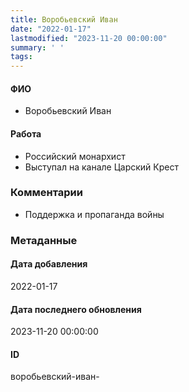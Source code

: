 ```yaml
---
title: Воробьевский Иван
date: "2022-01-17"
lastmodified: "2023-11-20 00:00:00"
summary: ' '
tags: 
---
```

<!--# pp1-->
<!--## Фигурант-->
<!--### Личные данные-->
#### ФИО
- Воробьевский Иван
#### Работа
- Российский монархист
- Выступал на канале Царский Крест
### Комментарии
- Поддержка и пропаганда войны
### Метаданные
#### Дата добавления
2022-01-17
#### Дата последнего обновления
2023-11-20 00:00:00
#### ID
воробьевский-иван-
<!--## END;-->
